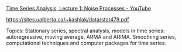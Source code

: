[Time Series Analysis, Lecture 1: Noise Processes - YouTube](https://www.youtube.com/watch?v=2vahSDNCbCQ&list=PL0vEWJI_pj7SWa-cOUZZlHtpMQ7ULrTdY)

https://sites.ualberta.ca/~kashlak/data/stat479.pdf

Topics: Stationary series, spectral analysis, models in time series: autoregressive, moving average, ARMA and ARIMA. Smoothing series, computational techniques and computer packages for time series.